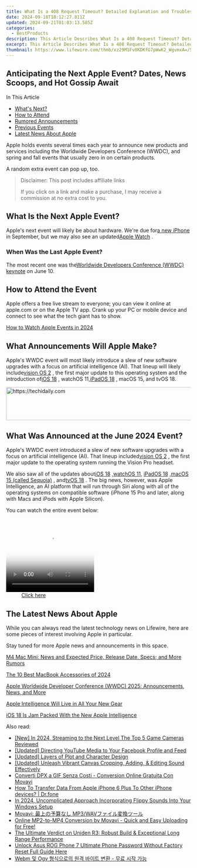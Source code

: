 ```yaml
---
title: What Is a 408 Request Timeout? Detailed Explanation and Troubleshooting Tips
date: 2024-09-18T18:12:27.811Z
updated: 2024-09-21T01:03:13.585Z
categories:
  - BestProducts
description: This Article Describes What Is a 408 Request Timeout? Detailed Explanation and Troubleshooting Tips
excerpt: This Article Describes What Is a 408 Request Timeout? Detailed Explanation and Troubleshooting Tips
thumbnail: https://www.lifewire.com/thmb/xz29M1Fv0KDKfG7pWwK2_WgvmxA=/540x405/filters:no_upscale():max_bytes(150000):strip_icc():format(webp)/408-request-timeout-2622937-4e97e76cbdb348aabe122f25e7c55d12.png
---
```


## Anticipating the Next Apple Event? Dates, News Scoops, and Hot Gossip Await

 In This Article

* [What's Next?](https://www.lifewire.com/#toc-what-is-the-next-apple-event)
* [How to Attend](https://www.lifewire.com/#toc-how-to-attend-the-event)
* [Rumored Announcements](https://www.lifewire.com/#toc-what-announcements-will-apple-make)
* [Previous Events](https://www.lifewire.com/#toc-what-was-announced-at-the-june-2024-event)
* [Latest News About Apple](https://www.lifewire.com/#toc-the-latest-news-about-apple)

 Apple holds events several times each year to announce new products and services including the Worldwide Developers Conference (WWDC), and spring and fall events that usually zero in on certain products.

 A random extra event can pop up, too.

>  Disclaimer: This post includes affiliate links
>
>  If you click on a link and make a purchase, I may receive a commission at no extra cost to you.
>

## What Is the Next Apple Event?

 Apple's next event will likely be about hardware. We're due for[a new iPhone](https://www.lifewire.com/iphone-16-news-and-rumors-7111749) in September, but we may also see an updated[Apple Watch](https://www.lifewire.com/apple-watch-x-8599171) .

### When Was the Last Apple Event?

 The most recent one was the[Worldwide Developers Conference (WWDC) keynote](https://www.lifewire.com/wwdc-5101136) on June 10.

## How to Attend the Event

 Apple offers a free live stream to everyone; you can view it online at apple.com or on the Apple TV app. Crank up your PC or mobile device and connect to see what the tech giant has to show.

[How to Watch Apple Events in 2024](https://www.lifewire.com/watch-apple-event-5097135)

## What Announcements Will Apple Make?

 Apple's WWDC event will most likely introduce a slew of new software upgrades with a focus on artificial intelligence (AI). That lineup will likely include[vision OS 2](https://www.lifewire.com/visionos-2-8604723) , the first major update to this operating system and the introduction of[iOS 18](https://www.lifewire.com/ios-18-8552216) , watchOS 11,[iPadOS 18](https://www.lifewire.com/ipados-18-8558715) , macOS 15, and tvOS 18.

<!-- affiliate ads begin -->
<a href="https://unicoeye.pxf.io/c/5597632/2134235/18498" target="_top" id="2134235">
  <img src="//a.impactradius-go.com/display-ad/18498-2134235" border="0" alt="https://techidaily.com" width="728" height="90"/>
</a>
<img height="0" width="0" src="https://unicoeye.pxf.io/i/5597632/2134235/18498" style="position:absolute;visibility:hidden;" border="0" />
<!-- affiliate ads end -->

## What Was Announced at the June 2024 Event?

 Apple's WWDC event introduced a slew of new software upgrades with a focus on artificial intelligence (AI). That lineup included[vision OS 2](https://www.lifewire.com/visionos-2-8604723) , the first major update to the operating system running the Vision Pro headset.

 We also saw all of the updates about[iOS 18](https://www.lifewire.com/ios-18-8552216) ,[watchOS 11,](https://www.lifewire.com/watchos-11-8552217) [iPadOS 18](https://www.lifewire.com/ipados-18-8558715) ,[macOS 15 (called Sequoia)](https://www.lifewire.com/macos-15-8557761) , and[tvOS 18](https://www.lifewire.com/tvos-18-8599054) . The big news, however, was Apple Intelligence, an AI platform that will run through Siri along with all of the operating systems on compatible software (iPhone 15 Pro and later, along with Macs and iPods with Apple Silicon).

 You can watch the entire event below:

<!-- affiliate ads begin -->
<span id="1304647">
					<video width="240" height="200" style="cursor:pointer"
           poster="//a.impactradius-go.com/display-clicktoplayimage/1304647.png"
           onclick="if(!this.playClicked){this.play();this.setAttribute('controls',true);this.playClicked=true;}">
	   <source src="//a.impactradius-go.com/display-ad/15852-1304647">
	   <img src="//a.impactradius-go.com/display-clicktoplayimage/1304647.png" style="border: none; height: 100%; width: 100%; object-fit: contain">
	</video>
	<div style="width:150px;text-align:center"><a href="javascript:window.open(decodeURIComponent('https%3A%2F%2Fthefitville.pxf.io%2Fc%2F5597632%2F1304647%2F15852'), '_blank');void(0);">Click here</a></div>
</span>
<img height="0" width="0" src="https://imp.pxf.io/i/5597632/1304647/15852" style="position:absolute;visibility:hidden;" border="0" />
<!-- affiliate ads end -->

## The Latest News About Apple

 While you can always read the latest technology news on Lifewire, here are some pieces of interest involving Apple in particular.

 Stay tuned for more Apple news and announcements in this space.

[M4 Mac Mini: News and Expected Price, Release Date, Specs; and More Rumors](https://www.lifewire.com/m4-mac-mini-8671670)

[The 10 Best MacBook Accessories of 2024](https://www.lifewire.com/best-macbook-accessories-8655687)

[Apple Worldwide Developer Conference (WWDC) 2025: Announcements, News, and More](https://www.lifewire.com/wwdc-5101136)

[Apple Intelligence Will Live in All Your New Gear](https://www.lifewire.com/apple-intelligence-announced-8661142)

[iOS 18 Is Jam Packed With the New Apple Intelligence](https://www.lifewire.com/ios-18-apple-intelligence-8661116)

<ins class="adsbygoogle"
     style="display:block"
     data-ad-format="autorelaxed"
     data-ad-client="ca-pub-7571918770474297"
     data-ad-slot="1223367746"></ins>

<ins class="adsbygoogle"
     style="display:block"
     data-ad-client="ca-pub-7571918770474297"
     data-ad-slot="8358498916"
     data-ad-format="auto"
     data-full-width-responsive="true"></ins>

<span class="atpl-alsoreadstyle">Also read:</span>
<div><ul>
<li><a href="https://remote-screen-capture.techidaily.com/new-in-2024-streaming-to-the-next-level-the-top-5-game-cameras-reviewed/"><u>[New] In 2024, Streaming to the Next Level The Top 5 Game Cameras Reviewed</u></a></li>
<li><a href="https://facebook-video-content.techidaily.com/updated-directing-youtube-media-to-your-facebook-profile-and-feed/"><u>[Updated] Directing YouTube Media to Your Facebook Profile and Feed</u></a></li>
<li><a href="https://extra-approaches.techidaily.com/updated-layers-of-plot-and-character-design/"><u>[Updated] Layers of Plot and Character Design</u></a></li>
<li><a href="https://fox-boxes.techidaily.com/updated-unleash-vibrant-canvas-cropping-adding-and-editing-sound-effectively/"><u>[Updated] Unleash Vibrant Canvas Cropping, Adding, & Editing Sound Effectively</u></a></li>
<li><a href="https://win-howtos.techidaily.com/converti-dpx-a-gif-senza-costi-conversion-online-gratuita-con-movavi/"><u>Converti DPX a GIF Senza Costi - Conversion Online Gratuita Con Movavi</u></a></li>
<li><a href="https://techidaily.com/how-to-transfer-data-from-apple-iphone-6-plus-to-other-iphone-devices-drfone-by-drfone-transfer-data-from-ios-transfer-data-from-ios/"><u>How To Transfer Data From Apple iPhone 6 Plus To Other iPhone devices? | Dr.fone</u></a></li>
<li><a href="https://fox-friendly.techidaily.com/in-2024-uncomplicated-approach-incorporating-flippy-sounds-into-your-windows-setup/"><u>In 2024, Uncomplicated Approach Incorporating Flippy Sounds Into Your Windows Setup</u></a></li>
<li><a href="https://technical-tips.techidaily.com/1726227754256-movavi-mp3wav/"><u>Movavi: 最上の予算なし MP3/WAVファイル変換ツール</u></a></li>
<li><a href="https://technical-tips.techidaily.com/online-mp2-to-mp4-conversion-by-movavi-quick-and-easy-uploading-for-free/"><u>Online MP2-to-MP4 Conversion by Movavi - Quick and Easy Uploading for Free!</u></a></li>
<li><a href="https://buynow-info.techidaily.com/the-ultimate-verdict-on-uniden-r3-robust-build-and-exceptional-long-range-performance/"><u>The Ultimate Verdict on Uniden R3: Robust Build & Exceptional Long Range Performance</u></a></li>
<li><a href="https://android-unlock.techidaily.com/unlock-asus-rog-phone-7-ultimate-phone-password-without-factory-reset-full-guide-here-by-drfone-android/"><u>Unlock Asus ROG Phone 7 Ultimate Phone Password Without Factory Reset Full Guide Here</u></a></li>
<li><a href="https://technical-tips.techidaily.com/webm-ogv/"><u>Webm 및 Ogv 형식으로의 원격 바이트 변환 - 무료 시작 가능</u></a></li>
</ul></div>

